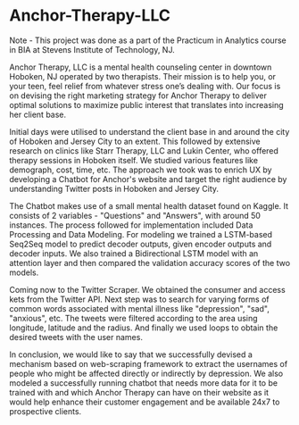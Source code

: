 # Anchor-Therapy-LLC
Note - This project was done as a part of the Practicum in Analytics course in BIA at Stevens Institute of Technology, NJ.

Anchor Therapy, LLC is a mental health counseling center in downtown Hoboken, NJ operated by two therapists. Their mission is to help you, or your teen, feel relief from whatever stress one’s dealing with. Our focus is on devising the right marketing strategy for Anchor Therapy to deliver optimal solutions to maximize public interest that translates into increasing her client base. 

Initial days were utilised to understand the client base in and around the city of Hoboken and Jersey City to an extent. This followed by extensive research on clinics like Starr Therapy, LLC and Lukin Center, who offered therapy sessions in Hoboken itself. We studied various features like demograph, cost, time, etc. The approach we took was to enrich UX by developing a Chatbot for Anchor's website and target the right audience by understanding Twitter posts in Hoboken and Jersey City. 

The Chatbot makes use of a small mental health dataset found on Kaggle. It consists of 2 variables - "Questions" and "Answers", with around 50 instances. The process followed for implementation included Data Processing and Data Modeling. For modeling we trained a LSTM-based Seq2Seq model to predict decoder outputs, given encoder outputs and decoder inputs. We also trained a Bidirectional LSTM model with an attention layer and then compared the validation accuracy scores of the two models.

Coming now to the Twitter Scraper. We obtained the consumer and access kets from the Twitter API. Next step was to search for varying forms of common words associated with mental illness like "depression", "sad", "anxious", etc. The tweets were filtered according to the area using longitude, latitude and the radius. And finally we used loops to obtain the desired tweets with the user names.

In conclusion, we would like to say that we successfully devised a mechanism based on web-scraping framework to extract the usernames of people who might be affected directly or indirectly by depression. We also modeled a successfully running chatbot that needs more data for it to be trained with and which Anchor Therapy can have on their website as it would help enhance their customer engagement and be available 24x7 to prospective clients. 
